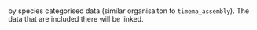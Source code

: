 ###

by species categorised data (similar organisaiton to `timema_assembly`). The data that are included there will be linked.

